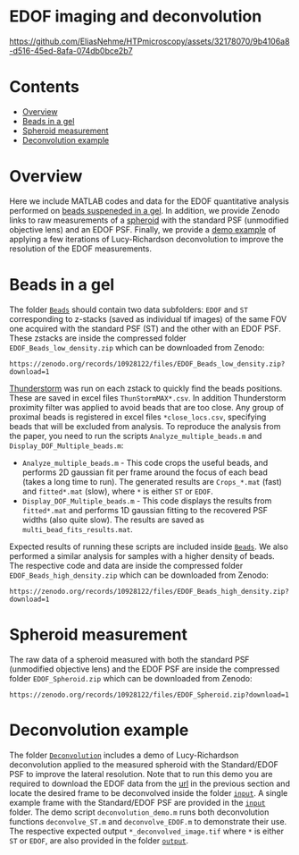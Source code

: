 # EDOF imaging and deconvolution

https://github.com/EliasNehme/HTPmicroscopy/assets/32178070/9b4106a8-d516-45ed-8afa-074db0bce2b7

# Contents

- [Overview](#overview)
- [Beads in a gel](#beads-in-a-gel)
- [Spheroid measurement](#spheroid-measurement)
- [Deconvolution example](#deconvolution-example)

# Overview

Here we include MATLAB codes and data for the EDOF quantitative analysis performed on [beads suspeneded in a gel](#beads-in-a-gel). In addition, we provide Zenodo links to raw measurements of a [spheroid](#spheroid-measurement) with the standard PSF (unmodified objective lens) and an EDOF PSF. Finally, we provide a [demo example](#deconvolution-example) of applying a few iterations of Lucy-Richardson deconvolution to improve the resolution of the EDOF measurements.

# Beads in a gel

The folder [`Beads`](Beads) should contain two data subfolders: `EDOF` and `ST` corresponding to z-stacks (saved as individual tif images) of the same FOV one acquired with the standard PSF (ST) and the other with an EDOF PSF. These zstacks are inside the compressed folder `EDOF_Beads_low_density.zip` which can be downloaded from Zenodo:
```
https://zenodo.org/records/10928122/files/EDOF_Beads_low_density.zip?download=1
```

[Thunderstorm](https://zitmen.github.io/thunderstorm/) was run on each zstack to quickly find the beads positions. These are saved in excel files `ThunStormMAX*.csv`. In addition Thunderstorm proximity filter was applied to avoid beads that are too close. Any group of proximal beads is registered in excel files `*close_locs.csv`, specifying beads that will be excluded from analysis. To reproduce the analysis from the paper, you need to run the scripts `Analyze_multiple_beads.m` and `Display_DOF_Multiple_beads.m`:
* `Analyze_multiple_beads.m` - This code crops the useful beads, and performs 2D gaussian fit per frame around the focus of each bead (takes a long time to run). The generated results are `Crops_*.mat` (fast) and `fitted*.mat` (slow), where `*` is either `ST` or `EDOF`.
* `Display_DOF_Multiple_beads.m` - This code displays the results from `fitted*.mat` and performs 1D gaussian fitting to the recovered PSF widths (also quite slow). The results are saved as `multi_bead_fits_results.mat`.

Expected results of running these scripts are included inside [`Beads`](Beads). We also performed a similar analysis for samples with a higher density of beads. The respective code and data are inside the compressed folder `EDOF_Beads_high_density.zip` which can be downloaded from Zenodo:
```
https://zenodo.org/records/10928122/files/EDOF_Beads_high_density.zip?download=1
```

# Spheroid measurement

The raw data of a spheroid measured with both the standard PSF (unmodified objective lens) and the EDOF PSF are inside the compressed folder `EDOF_Spheroid.zip` which can be downloaded from Zenodo:
```
https://zenodo.org/records/10928122/files/EDOF_Spheroid.zip?download=1
```

# Deconvolution example

The folder [`Deconvolution`](Deconvolution) includes a demo of Lucy-Richardson deconvolution applied to the measured spheroid with the Standard/EDOF PSF to improve the lateral resolution. Note that to run this demo you are required to download the EDOF data from the [url](https://drive.google.com/drive/folders/1eUIc_yBiKpVcyHe7Bf3BLBDfWKuwF-my?usp=sharing) in the previous section and locate the desired frame to be deconvolved inside the folder [`input`](Deconvolution/input). A single example frame with the Standard/EDOF PSF are provided in the [`input`](Deconvolution/input) folder. The demo script `deconvolution_demo.m` runs both deconvolution functions `deconvolve_ST.m` and `deconvolve_EDOF.m` to demonstrate their use. The respective expected output `*_deconvolved_image.tif` where `*` is either `ST` or `EDOF`, are also provided in the folder [`output`](Deconvolution/output).
